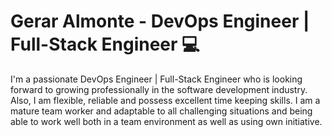 # Gerar Almonte - DevOps Engineer | Full-Stack Engineer :computer:

I'm a passionate DevOps Engineer | Full-Stack Engineer who is looking forward to growing professionally in the software development industry. Also, I am flexible, reliable and possess excellent time keeping skills. I am a mature team worker and adaptable to all challenging situations and being able to work well both in a team environment as well as using own initiative.

